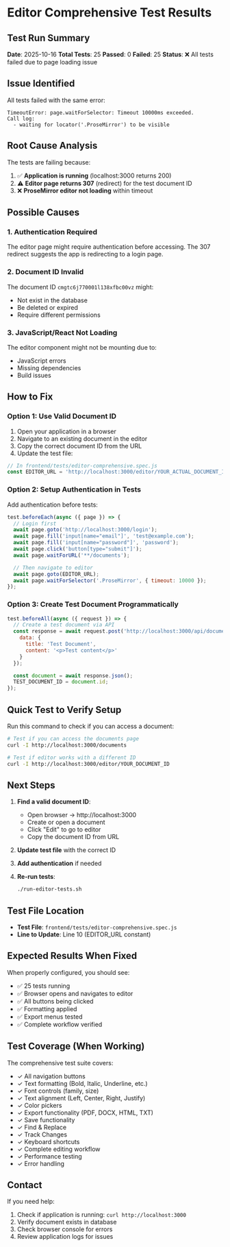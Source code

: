 # Editor Comprehensive Test Results

## Test Run Summary

**Date**: 2025-10-16
**Total Tests**: 25
**Passed**: 0
**Failed**: 25
**Status**: ❌ All tests failed due to page loading issue

## Issue Identified

All tests failed with the same error:
```
TimeoutError: page.waitForSelector: Timeout 10000ms exceeded.
Call log:
  - waiting for locator('.ProseMirror') to be visible
```

## Root Cause Analysis

The tests are failing because:

1. ✅ **Application is running** (localhost:3000 returns 200)
2. ⚠️ **Editor page returns 307** (redirect) for the test document ID
3. ❌ **ProseMirror editor not loading** within timeout

## Possible Causes

### 1. Authentication Required
The editor page might require authentication before accessing. The 307 redirect suggests the app is redirecting to a login page.

### 2. Document ID Invalid
The document ID `cmgtc6j770001l138xfbc00vz` might:
- Not exist in the database
- Be deleted or expired
- Require different permissions

### 3. JavaScript/React Not Loading
The editor component might not be mounting due to:
- JavaScript errors
- Missing dependencies
- Build issues

## How to Fix

### Option 1: Use Valid Document ID

1. Open your application in a browser
2. Navigate to an existing document in the editor
3. Copy the correct document ID from the URL
4. Update the test file:

```javascript
// In frontend/tests/editor-comprehensive.spec.js
const EDITOR_URL = 'http://localhost:3000/editor/YOUR_ACTUAL_DOCUMENT_ID';
```

### Option 2: Setup Authentication in Tests

Add authentication before tests:

```javascript
test.beforeEach(async ({ page }) => {
  // Login first
  await page.goto('http://localhost:3000/login');
  await page.fill('input[name="email"]', 'test@example.com');
  await page.fill('input[name="password"]', 'password');
  await page.click('button[type="submit"]');
  await page.waitForURL('**/documents');

  // Then navigate to editor
  await page.goto(EDITOR_URL);
  await page.waitForSelector('.ProseMirror', { timeout: 10000 });
});
```

### Option 3: Create Test Document Programmatically

```javascript
test.beforeAll(async ({ request }) => {
  // Create a test document via API
  const response = await request.post('http://localhost:3000/api/documents', {
    data: {
      title: 'Test Document',
      content: '<p>Test content</p>'
    }
  });

  const document = await response.json();
  TEST_DOCUMENT_ID = document.id;
});
```

## Quick Test to Verify Setup

Run this command to check if you can access a document:

```bash
# Test if you can access the documents page
curl -I http://localhost:3000/documents

# Test if editor works with a different ID
curl -I http://localhost:3000/editor/YOUR_DOCUMENT_ID
```

## Next Steps

1. **Find a valid document ID**:
   - Open browser → http://localhost:3000
   - Create or open a document
   - Click "Edit" to go to editor
   - Copy the document ID from URL

2. **Update test file** with the correct ID

3. **Add authentication** if needed

4. **Re-run tests**:
   ```bash
   ./run-editor-tests.sh
   ```

## Test File Location

- **Test File**: `frontend/tests/editor-comprehensive.spec.js`
- **Line to Update**: Line 10 (EDITOR_URL constant)

## Expected Results When Fixed

When properly configured, you should see:
- ✅ 25 tests running
- ✅ Browser opens and navigates to editor
- ✅ All buttons being clicked
- ✅ Formatting applied
- ✅ Export menus tested
- ✅ Complete workflow verified

## Test Coverage (When Working)

The comprehensive test suite covers:
- ✓ All navigation buttons
- ✓ Text formatting (Bold, Italic, Underline, etc.)
- ✓ Font controls (family, size)
- ✓ Text alignment (Left, Center, Right, Justify)
- ✓ Color pickers
- ✓ Export functionality (PDF, DOCX, HTML, TXT)
- ✓ Save functionality
- ✓ Find & Replace
- ✓ Track Changes
- ✓ Keyboard shortcuts
- ✓ Complete editing workflow
- ✓ Performance testing
- ✓ Error handling

## Contact

If you need help:
1. Check if application is running: `curl http://localhost:3000`
2. Verify document exists in database
3. Check browser console for errors
4. Review application logs for issues

